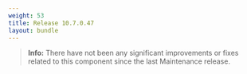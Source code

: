 ```yaml
---
weight: 53
title: Release 10.7.0.47
layout: bundle
---
```


>**Info:** There have not been any significant improvements or fixes related to this component since the last Maintenance release.
